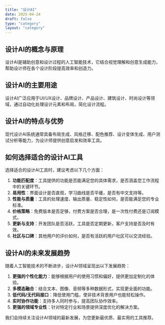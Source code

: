 ```yaml
---
title: "设计AI"
date: 2025-04-24
draft: false
type: "category"
layout: "category"
---
```


## 设计AI的概念与原理

设计AI是辅助创意和设计过程的人工智能技术，它结合视觉理解和创意生成能力，帮助设计师在各个设计阶段提高效率和创造力。

## 设计AI的主要用途

设计AI广泛应用于UI/UX设计、品牌设计、产品设计、建筑设计、时尚设计等领域，通过自动化处理设计元素和布局，简化设计流程。

## 设计AI的特点与优势

现代设计AI系统通常具备布局生成、风格迁移、配色推荐、设计变体生成、用户测试分析等能力，为设计师提供创意启发和效率工具。

## 如何选择适合的设计AI工具

选择适合的设计AI工具时，建议考虑以下几个方面：

1. **功能匹配度**：工具提供的功能是否能满足您的具体需求，是否涵盖您工作流程中的关键环节。
2. **易用性**：界面设计是否直观，学习曲线是否平缓，是否有中文支持等。
3. **性能与质量**：工具的处理速度、输出质量、稳定性如何，是否能满足您的专业标准。
4. **价格策略**：免费版本是否足够，付费方案是否合理，是一次性付费还是订阅模式。
5. **更新与支持**：开发团队是否活跃，工具是否定期更新，客户支持是否及时有效。
6. **社区与口碑**：其他用户的评价如何，是否有活跃的用户社区可以交流经验。

## 设计AI的未来发展趋势

随着人工智能技术的不断进步，设计AI领域呈现出以下发展趋势：

1. **更强的个性化能力**：能够根据用户的使用习惯和偏好，提供更加定制化的体验。
2. **多模态融合**：结合文本、图像、音频等多种数据形式，实现更全面的功能。
3. **低代码/无代码接口**：降低使用门槛，使非技术背景用户也能轻松操作。
4. **实时协作功能**：支持多人同时参与，提高团队协作效率。
5. **更强的领域专业性**：针对特定行业和场景提供深度优化的解决方案。

我们会持续关注设计AI领域的最新发展，为您更新最优质、最实用的工具推荐。

